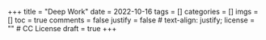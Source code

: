 +++
title = "Deep Work"
date = 2022-10-16
tags = []
categories = []
imgs = []
toc = true
comments = false
justify = false  # text-align: justify;
license = ""  # CC License
draft = true
+++


